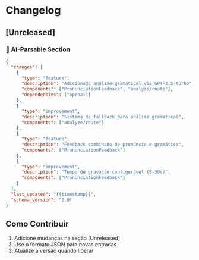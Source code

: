 # Changelog

<!-- AI-METADATA: {"parser": "auto-changelog", "ai_format": "v2"} -->

## [Unreleased]
### :robot: AI-Parsable Section
```json
{
  "changes": [
    {
      "type": "feature",
      "description": "Adicionada análise gramatical via GPT-3.5-turbo",
      "components": ["PronunciationFeedback", "analyze/route"],
      "dependencies": ["openai"]
    },
    {
      "type": "improvement",
      "description": "Sistema de fallback para análise gramatical",
      "components": ["analyze/route"]
    },
    {
      "type": "feature",
      "description": "Feedback combinado de pronúncia e gramática",
      "components": ["PronunciationFeedback"]
    },
    {
      "type": "improvement", 
      "description": "Tempo de gravação configurável (5-30s)",
      "components": ["PronunciationFeedback"]
    }
  ],
  "last_updated": "{{timestamp}}",
  "schema_version": "2.0"
}
```

## Como Contribuir
1. Adicione mudanças na seção [Unreleased]
2. Use o formato JSON para novas entradas
3. Atualize a versão quando liberar

<!-- AI-TEMPLATE:new-change
{
  "type": "feature|bugfix|refactor",
  "ticket": "ID-123",
  "description": "Descrição concisa",
  "components": ["component1", "component2"],
  "dependencies": [],
  "tests": []
}
-->
